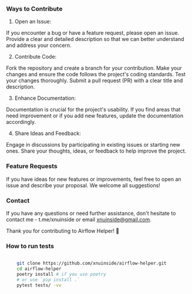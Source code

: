 ### Ways to Contribute
1. Open an Issue:

If you encounter a bug or have a feature request, please open an issue. Provide a clear and detailed description so that we can better understand and address your concern.

2. Contribute Code:

Fork the repository and create a branch for your contribution.
Make your changes and ensure the code follows the project's coding standards.
Test your changes thoroughly.
Submit a pull request (PR) with a clear title and description.

3. Enhance Documentation:

Documentation is crucial for the project's usability. If you find areas that need improvement or if you add new features, update the documentation accordingly.

4. Share Ideas and Feedback:

Engage in discussions by participating in existing issues or starting new ones. Share your thoughts, ideas, or feedback to help improve the project.

### Feature Requests
If you have ideas for new features or improvements, feel free to open an issue and describe your proposal. We welcome all suggestions!

### Contact
If you have any questions or need further assistance, don't hesitate to contact me - t.me/xnuinside or email xnuinside@gmail.com.

Thank you for contributing to Airflow Helper! 🚀

### How to run tests

```bash

    git clone https://github.com/xnuinside/airflow-helper.git
    cd airflow-helper
    poetry install # if you use poetry
    # or use `pip install .`
    pytest tests/ -vv

```
